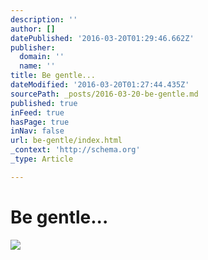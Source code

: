 ```yaml
---
description: ''
author: []
datePublished: '2016-03-20T01:29:46.662Z'
publisher:
  domain: ''
  name: ''
title: Be gentle...
dateModified: '2016-03-20T01:27:44.435Z'
sourcePath: _posts/2016-03-20-be-gentle.md
published: true
inFeed: true
hasPage: true
inNav: false
url: be-gentle/index.html
_context: 'http://schema.org'
_type: Article

---
```

# Be gentle...
![](https://the-grid-user-content.s3-us-west-2.amazonaws.com/c7040dd9-a2c1-4dd9-a754-8bf9142261e6.png)